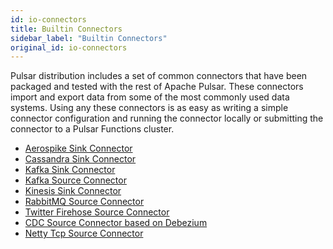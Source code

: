 ```yaml
---
id: io-connectors
title: Builtin Connectors
sidebar_label: "Builtin Connectors"
original_id: io-connectors
---
```


Pulsar distribution includes a set of common connectors that have been packaged and tested with the rest of Apache Pulsar.
These connectors import and export data from some of the most commonly used data systems. Using any these connectors is
as easy as writing a simple connector configuration and running the connector locally or submitting the connector to a
Pulsar Functions cluster.

- [Aerospike Sink Connector](io-aerospike)
- [Cassandra Sink Connector](io-cassandra)
- [Kafka Sink Connector](io-kafka.md#sink)
- [Kafka Source Connector](io-kafka.md#source)
- [Kinesis Sink Connector](io-kinesis.md#sink)
- [RabbitMQ Source Connector](io-rabbitmq.md#source)
- [Twitter Firehose Source Connector](io-twitter)
- [CDC Source Connector based on Debezium](io-cdc)
- [Netty Tcp Source Connector](io-tcp.md#source)

